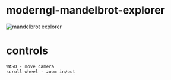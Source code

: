 # moderngl-mandelbrot-explorer
![mandelbrot explorer](https://i.ibb.co/25Ds1V7/ezgif-com-gif-maker.gif)
# controls

    WASD - move camera
    scroll wheel - zoom in/out
